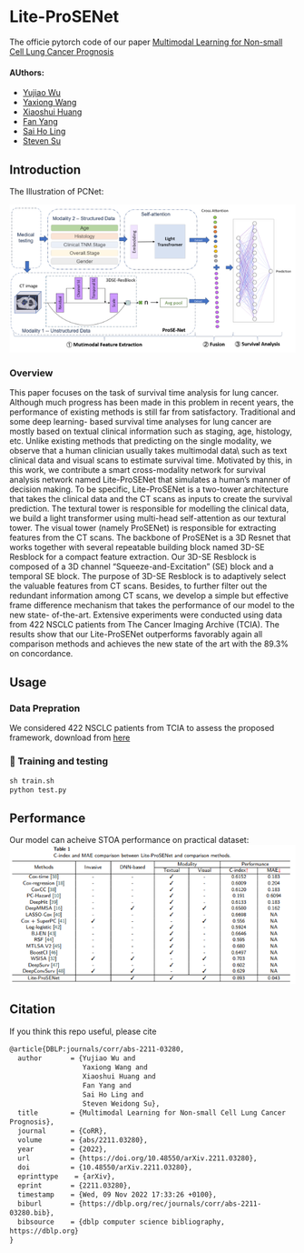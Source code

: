 # Lite-ProSENet
The officie pytorch code of our paper [Multimodal Learning for Non-small Cell Lung Cancer Prognosis](https://arxiv.org/pdf/2211.03280.pdf)

#### AUthors:
* [Yujiao Wu](https://scholar.google.com/citations?user=4t9fSdwAAAAJ&hl=zh-CN)
* [Yaxiong Wang](https://scholar.google.com/citations?user=lDChiR4AAAAJ&hl=zh-CN)
* [Xiaoshui Huang](https://xiaoshuihuang.github.io/)
* [Fan Yang](https://www.linkedin.com/in/fanyang0510/)
* [Sai Ho Ling](https://ieeexplore.ieee.org/author/37594256300)
* [Steven Su](https://profiles.uts.edu.au/Steven.Su)

## Introduction
The Illustration of PCNet:

<img src="https://github.com/wangyxxjtu/Lite-ProSENet/blob/main/figures/framework.png" width="845" alt="workflow" />

### Overview

This paper focuses on the task of survival time analysis for lung cancer. Although much progress has been made in this problem in recent years, the performance of existing methods is still far from satisfactory. Traditional and some deep learning- based survival time analyses for lung cancer are mostly based on textual clinical information such as staging, age, histology, etc. Unlike existing methods that predicting on the single modality, we observe that a human clinician usually takes multimodal data\ such as text clinical data and visual scans to estimate survival time. Motivated by this, in this work, we contribute a smart cross-modality network for survival analysis network named Lite-ProSENet that simulates a human’s manner of decision making. To be specific, Lite-ProSENet is a two-tower architecture that takes the clinical data and the CT scans as inputs to create the survival prediction. The textural tower is responsible for modelling the clinical data, we build a light transformer using multi-head self-attention as our textural tower. The visual tower (namely ProSENet) is responsible
for extracting features from the CT scans. The backbone of ProSENet is a 3D Resnet that works together with several repeatable building block named 3D-SE Resblock for a compact feature extraction. Our 3D-SE Resblock is composed of a 3D channel “Squeeze-and-Excitation” (SE) block and a temporal SE block. The purpose of 3D-SE Resblock is to adaptively select the valuable features from CT scans. Besides, to further filter out the redundant information among CT scans, we develop a simple but effective frame difference mechanism that takes the performance of our model to the new state- of-the-art. Extensive experiments were conducted using data from 422 NSCLC patients from The Cancer Imaging Archive (TCIA). The results show that our Lite-ProSENet outperforms favorably again all comparison methods and achieves the new state of the art with the 89.3% on concordance.



## Usage
### Data Prepration
We considered 422 NSCLC patients from TCIA to assess the proposed framework, download from [here](https:)

### 🌻 Training and testing
```
sh train.sh
python test.py
```

## Performance
Our model can acheive STOA performance on practical dataset:
<img src="https://github.com/wangyxxjtu/Lite-ProSENet/blob/main/figures/performance.png" width="845" alt="workflow" />

## Citation
If you think this repo useful, please cite
```
@article{DBLP:journals/corr/abs-2211-03280,
  author       = {Yujiao Wu and
                  Yaxiong Wang and
                  Xiaoshui Huang and
                  Fan Yang and
                  Sai Ho Ling and
                  Steven Weidong Su},
  title        = {Multimodal Learning for Non-small Cell Lung Cancer Prognosis},
  journal      = {CoRR},
  volume       = {abs/2211.03280},
  year         = {2022},
  url          = {https://doi.org/10.48550/arXiv.2211.03280},
  doi          = {10.48550/arXiv.2211.03280},
  eprinttype    = {arXiv},
  eprint       = {2211.03280},
  timestamp    = {Wed, 09 Nov 2022 17:33:26 +0100},
  biburl       = {https://dblp.org/rec/journals/corr/abs-2211-03280.bib},
  bibsource    = {dblp computer science bibliography, https://dblp.org}
}
```
